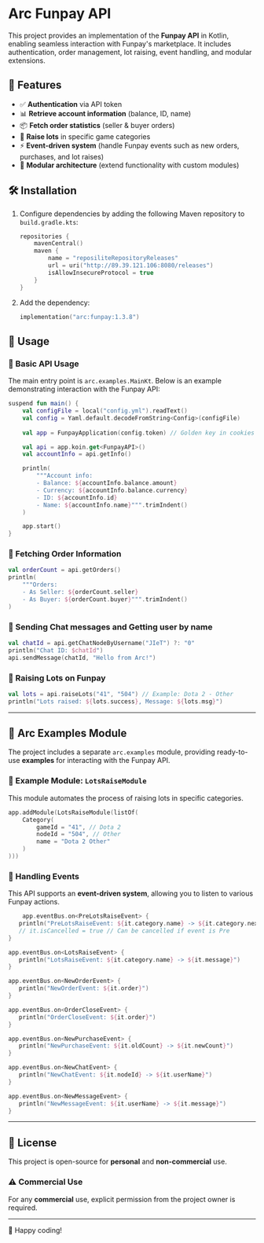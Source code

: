 # Arc Funpay API

This project provides an implementation of the **Funpay API** in Kotlin, enabling seamless interaction with Funpay's marketplace. It includes authentication, order management, lot raising, event handling, and modular extensions.

## 📌 Features
- ✅ **Authentication** via API token
- 📊 **Retrieve account information** (balance, ID, name)
- 📦 **Fetch order statistics** (seller & buyer orders)
- 🔼 **Raise lots** in specific game categories
- ⚡ **Event-driven system** (handle Funpay events such as new orders, purchases, and lot raises)
- 🔌 **Modular architecture** (extend functionality with custom modules)

## 🛠️ Installation

1. Configure dependencies by adding the following Maven repository to `build.gradle.kts`:
   ```kotlin
   repositories {
       mavenCentral()
       maven {
           name = "reposiliteRepositoryReleases"
           url = uri("http://89.39.121.106:8080/releases")
           isAllowInsecureProtocol = true
       }
   }
   ```  
2. Add the dependency:
   ```kotlin
   implementation("arc:funpay:1.3.8")
   ```  


## 🚀 Usage

### 🔹 Basic API Usage
The main entry point is `arc.examples.MainKt`. Below is an example demonstrating interaction with the Funpay API:

```kotlin
suspend fun main() {
    val configFile = local("config.yml").readText()
    val config = Yaml.default.decodeFromString<Config>(configFile)
    
    val app = FunpayApplication(config.token) // Golden key in cookies

    val api = app.koin.get<FunpayAPI>()
    val accountInfo = api.getInfo()

    println(
        """Account info:
        - Balance: ${accountInfo.balance.amount}
        - Currency: ${accountInfo.balance.currency}
        - ID: ${accountInfo.id}
        - Name: ${accountInfo.name}""".trimIndent()
    )

    app.start()
}
```

### 🔹 Fetching Order Information
```kotlin
val orderCount = api.getOrders()
println(
    """Orders:
    - As Seller: ${orderCount.seller}
    - As Buyer: ${orderCount.buyer}""".trimIndent()
)
```

### 🔹 Sending Chat messages and Getting user by name
```kotlin
val chatId = api.getChatNodeByUsername("JIeT") ?: "0"
println("Chat ID: $chatId")
api.sendMessage(chatId, "Hello from Arc!")
```

### 🔹 Raising Lots on Funpay
```kotlin
val lots = api.raiseLots("41", "504") // Example: Dota 2 - Other
println("Lots raised: ${lots.success}, Message: ${lots.msg}")
```

---

## 📜 Arc Examples Module

The project includes a separate `arc.examples` module, providing ready-to-use **examples** for interacting with the Funpay API.

### 🔹 Example Module: `LotsRaiseModule`
This module automates the process of raising lots in specific categories.

```kotlin
app.addModule(LotsRaiseModule(listOf(
    Category(
        gameId = "41", // Dota 2
        nodeId = "504", // Other
        name = "Dota 2 Other"
    )
)))
```

### 🔹 Handling Events
This API supports an **event-driven system**, allowing you to listen to various Funpay actions.

```kotlin
    app.eventBus.on<PreLotsRaiseEvent> {
   println("PreLotsRaiseEvent: ${it.category.name} -> ${it.category.nextCheck}")
   // it.isCancelled = true // Can be cancelled if event is Pre
}

app.eventBus.on<LotsRaiseEvent> {
   println("LotsRaiseEvent: ${it.category.name} -> ${it.message}")
}

app.eventBus.on<NewOrderEvent> {
   println("NewOrderEvent: ${it.order}")
}

app.eventBus.on<OrderCloseEvent> {
   println("OrderCloseEvent: ${it.order}")
}

app.eventBus.on<NewPurchaseEvent> {
   println("NewPurchaseEvent: ${it.oldCount} -> ${it.newCount}")
}

app.eventBus.on<NewChatEvent> {
   println("NewChatEvent: ${it.nodeId} -> ${it.userName}")
}

app.eventBus.on<NewMessageEvent> {
   println("NewMessageEvent: ${it.userName} -> ${it.message}")
}
```

---

## 📝 License

This project is open-source for **personal** and **non-commercial** use.

### ⚠️ Commercial Use
For any **commercial** use, explicit permission from the project owner is required.

---

🚀 Happy coding!
